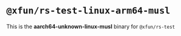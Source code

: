 # `@xfun/rs-test-linux-arm64-musl`

This is the **aarch64-unknown-linux-musl** binary for `@xfun/rs-test`
